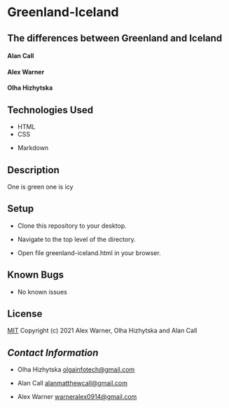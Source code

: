 # Greenland-Iceland

## The differences between Greenland and Iceland

#### Alan Call

#### Alex Warner

#### Olha Hizhytska

## Technologies Used

- HTML
- CSS
* Markdown

## Description

One is green one is icy

## Setup

- Clone this repository to your desktop.

- Navigate to the top level of the directory.

- Open file greenland-iceland.html in your browser.

## Known Bugs

- No known issues

## License

[MIT](https://en.wikipedia.org/wiki/MIT_License)
Copyright (c) 2021 Alex Warner, Olha Hizhytska and Alan Call

## _Contact Information_

- Olha Hizhytska olgainfotech@gmail.com 

* Alan Call alanmatthewcall@gmail.com

* Alex Warner warneralex0914@gmail.com